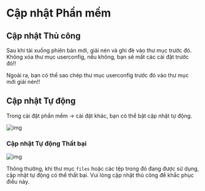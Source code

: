 # Cập nhật Phần mềm

## Cập nhật Thủ công

Sau khi tải xuống phiên bản mới, giải nén và ghi đè vào thư mục trước đó. Không xóa thư mục userconfig, nếu không, bạn sẽ mất các cài đặt trước đó!!

Ngoài ra, bạn có thể sao chép thư mục userconfig trước đó vào thư mục mới giải nén!!

## Cập nhật Tự động

Trong cài đặt phần mềm -> cài đặt khác, bạn có thể bật cập nhật tự động.

![img](https://image.lunatranslator.org/zh/update.png)

### Cập nhật Tự động Thất bại

![img](https://image.lunatranslator.org/zh/refused.png)

Thông thường, khi thư mục `files` hoặc các tệp trong đó đang được sử dụng, cập nhật tự động có thể thất bại. Vui lòng cập nhật thủ công để khắc phục điều này.